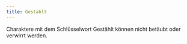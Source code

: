```yaml
---
title: Gestählt
---
```


Charaktere mit dem Schlüsselwort Gestählt können nicht betäubt oder verwirrt werden.
